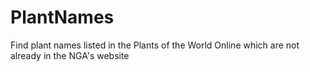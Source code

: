 # PlantNames
Find plant names listed in the Plants of the World Online which are not already in the NGA's website
